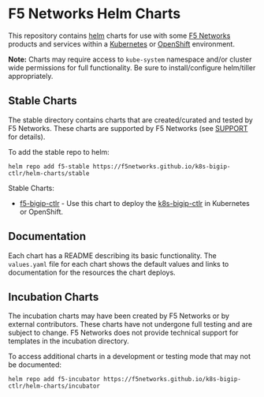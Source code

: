 # F5 Networks Helm Charts

This repository contains [helm](https://docs.helm.sh/using_helm/#using) charts for use with some [F5 Networks](https://f5.com/) products and services within a [Kubernetes](https://kubernetes.io/) or [OpenShift](https://www.openshift.com/) environment.

**Note:** Charts may require access to `kube-system` namespace and/or cluster wide permissions for full functionality. Be sure to install/configure helm/tiller appropriately.

## Stable Charts

The stable directory contains charts that are created/curated and tested by F5 Networks. These charts are supported by F5 Networks (see [SUPPORT](./SUPPORT.md) for details).

To add the stable repo to helm:

```
helm repo add f5-stable https://f5networks.github.io/k8s-bigip-ctlr/helm-charts/stable
```

Stable Charts:
- [f5-bigip-ctlr](https://github.com/F5Networks/k8s-bigip-ctlr/tree/gh-pages/helm-charts/stable/) - Use this chart to deploy the [k8s-bigip-ctlr](https://github.com/F5Networks/k8s-bigip-ctlr/blob/master/docs/cis-3.x/README.md) in Kubernetes or OpenShift.

## Documentation

Each chart has a README describing its basic functionality. The `values.yaml` file for each chart shows the default values and links to documentation for the resources the chart deploys.

## Incubation Charts

The incubation charts may have been created by F5 Networks or by external contributors. These charts have not undergone full testing and are subject to change. F5 Networks does not provide technical support for templates in the incubation directory.

To access additional charts in a development or testing mode that may not be documented:

```
helm repo add f5-incubator https://f5networks.github.io/k8s-bigip-ctlr/helm-charts/incubator
```
